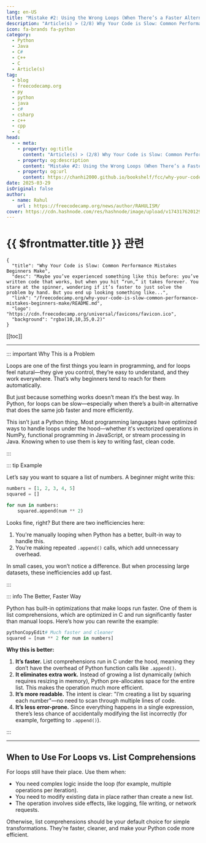 ```yaml
---
lang: en-US
title: "Mistake #2: Using the Wrong Loops (When There’s a Faster Alternative)"
description: "Article(s) > (2/8) Why Your Code is Slow: Common Performance Mistakes Beginners Make"
icon: fa-brands fa-python
category:
  - Python
  - Java
  - C#
  - C++
  - C
  - Article(s)
tag:
  - blog
  - freecodecamp.org
  - py
  - python
  - java
  - c#
  - csharp
  - c++
  - cpp
  - c
head:
  - - meta:
    - property: og:title
      content: "Article(s) > (2/8) Why Your Code is Slow: Common Performance Mistakes Beginners Make"
    - property: og:description
      content: "Mistake #2: Using the Wrong Loops (When There’s a Faster Alternative)"
    - property: og:url
      content: https://chanhi2000.github.io/bookshelf/fcc/why-your-code-is-slow-common-performance-mistakes-beginners-make/mistake-2-using-the-wrong-loops-when-theres-a-faster-alternative.html
date: 2025-03-29
isOriginal: false
author:
  - name: Rahul
    url : https://freecodecamp.org/news/author/RAHULISM/
cover: https://cdn.hashnode.com/res/hashnode/image/upload/v1743176201295/448f0407-8a15-4b59-a91f-8a197bc07578.png
---
```


# {{ $frontmatter.title }} 관련

```component VPCard
{
  "title": "Why Your Code is Slow: Common Performance Mistakes Beginners Make",
  "desc": "Maybe you’ve experienced something like this before: you’ve written code that works, but when you hit “run,” it takes forever. You stare at the spinner, wondering if it’s faster to just solve the problem by hand. But you end up looking something like...",
  "link": "/freecodecamp.org/why-your-code-is-slow-common-performance-mistakes-beginners-make/README.md",
  "logo": "https://cdn.freecodecamp.org/universal/favicons/favicon.ico",
  "background": "rgba(10,10,35,0.2)"
}
```

[[toc]]

---

<SiteInfo
  name="Why Your Code is Slow: Common Performance Mistakes Beginners Make"
  desc="Maybe you’ve experienced something like this before: you’ve written code that works, but when you hit “run,” it takes forever. You stare at the spinner, wondering if it’s faster to just solve the problem by hand. But you end up looking something like..."
  url="https://freecodecamp.org/news/why-your-code-is-slow-common-performance-mistakes-beginners-make#heading-mistake-2-using-the-wrong-loops-when-theres-a-faster-alternative"
  logo="https://cdn.freecodecamp.org/universal/favicons/favicon.ico"
  preview="https://cdn.hashnode.com/res/hashnode/image/upload/v1743176201295/448f0407-8a15-4b59-a91f-8a197bc07578.png"/>

::: important Why This is a Problem

Loops are one of the first things you learn in programming, and for loops feel natural—they give you control, they’re easy to understand, and they work everywhere. That’s why beginners tend to reach for them automatically.

But just because something works doesn’t mean it’s the best way. In Python, for loops can be slow—especially when there’s a built-in alternative that does the same job faster and more efficiently.

This isn’t just a Python thing. Most programming languages have optimized ways to handle loops under the hood—whether it's vectorized operations in NumPy, functional programming in JavaScript, or stream processing in Java. Knowing when to use them is key to writing fast, clean code.

:::

::: tip Example

Let’s say you want to square a list of numbers. A beginner might write this:

```py
numbers = [1, 2, 3, 4, 5]
squared = []

for num in numbers:
    squared.append(num ** 2)
```

Looks fine, right? But there are two inefficiencies here:

1. You're manually looping when Python has a better, built-in way to handle this.
2. You're making repeated `.append()` calls, which add unnecessary overhead.

In small cases, you won’t notice a difference. But when processing large datasets, these inefficiencies add up fast.

:::

::: info The Better, Faster Way

Python has built-in optimizations that make loops run faster. One of them is list comprehensions, which are optimized in C and run significantly faster than manual loops. Here’s how you can rewrite the example:

```py
pythonCopyEdit# Much faster and cleaner
squared = [num ** 2 for num in numbers]
```

**Why this is better:**

1. **It’s faster.** List comprehensions run in C under the hood, meaning they don’t have the overhead of Python function calls like `.append()`.
2. **It eliminates extra work.** Instead of growing a list dynamically (which requires resizing in memory), Python pre-allocates space for the entire list. This makes the operation much more efficient.
3. **It’s more readable.** The intent is clear: "I’m creating a list by squaring each number"—no need to scan through multiple lines of code.
4. **It’s less error-prone.** Since everything happens in a single expression, there’s less chance of accidentally modifying the list incorrectly (for example, forgetting to `.append()`).

:::

---

## When to Use For Loops vs. List Comprehensions

For loops still have their place. Use them when:

- You need complex logic inside the loop (for example, multiple operations per iteration).
- You need to modify existing data in place rather than create a new list.
- The operation involves side effects, like logging, file writing, or network requests.

Otherwise, list comprehensions should be your default choice for simple transformations. They’re faster, cleaner, and make your Python code more efficient.
